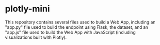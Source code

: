 # plotly-mini

This repository contains several files used to build a Web App, including an "app.py" file used to build the endpoint using Flask, the dataset, and an "app.js" file used to build the Web App with JavaScript (including visualizations built with Plotly).